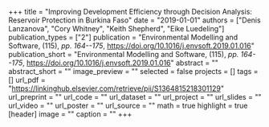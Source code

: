 +++
title = "Improving Development Efficiency through Decision Analysis: Reservoir Protection in Burkina Faso"
date = "2019-01-01"
authors = ["Denis Lanzanova", "Cory Whitney", "Keith Shepherd", "Eike Luedeling"]
publication_types = ["2"]
publication = "Environmental Modelling and Software, (115), _pp. 164--175_, https://doi.org/10.1016/j.envsoft.2019.01.016"
publication_short = "Environmental Modelling and Software, (115), _pp. 164--175_, https://doi.org/10.1016/j.envsoft.2019.01.016"
abstract = ""
abstract_short = ""
image_preview = ""
selected = false
projects = []
tags = []
url_pdf = "https://linkinghub.elsevier.com/retrieve/pii/S1364815218301129"
url_preprint = ""
url_code = ""
url_dataset = ""
url_project = ""
url_slides = ""
url_video = ""
url_poster = ""
url_source = ""
math = true
highlight = true
[header]
image = ""
caption = ""
+++

